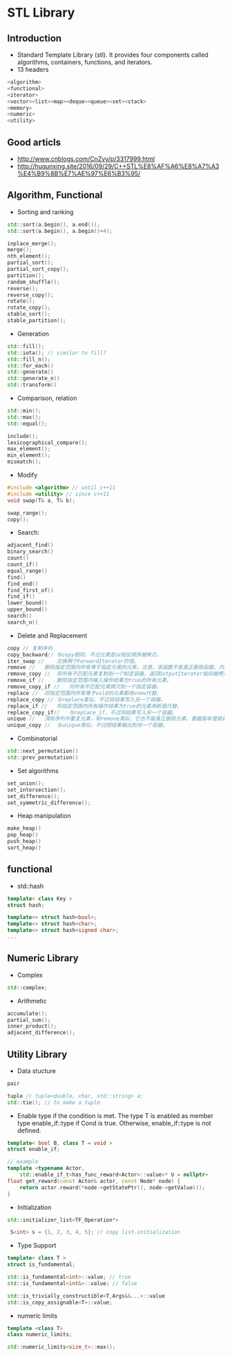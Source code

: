 # STL Library

## Introduction
- Standard Template Library (stl). It provides four components called algorithms, containers, functions, and iterators.
- 13 headers
```cpp
<algorithm>
<functional>
<iterator>
<vector><list><map><deque><queue><set><stack>
<memory>
<numeric>
<utility>
```

## Good articls
- http://www.cnblogs.com/CnZyy/p/3317999.html
- http://huqunxing.site/2016/09/29/C++STL%E8%AF%A6%E8%A7%A3%E4%B9%8B%E7%AE%97%E6%B3%95/

## Algorithm, Functional
- Sorting and ranking
```cpp
std::sort(a.begin(), a.end());
std::sort(a.begin(), a.begin()+4);

inplace_merge();
merge();
nth_element();
partial_sort();
partial_sort_copy();
partition();
random_shuffle();
reverse();
reverse_copy();
rotate();
rotate_copy();
stable_sort();
stable_partition();
```
- Generation
```cpp
std::fill();
std::iota(); // similar to fill?
std::fill_n();
std::for_each()
std::generate()
std::generate_n()
std::transform()
```
- Comparison, relation
```cpp
std::min();
std::max();
std::equal();

include();
lexicographical_compare();
max_element();
min_element();
mismatch();
```
- Modify
```cpp
#include <algorithm> // until c++11
#include <utility> // since c++11
void swap(T& a, T& b);

swap_range();
copy();
```
- Search:
```cpp
adjacent_find()
binary_search()
count()
count_if()
equal_range()
find()
find_end()
find_first_of()
find_if()
lower_bound()
upper_bound()
search()
search_n()
```
- Delete and Replacement
```cpp
copy //	复制序列
copy_backward//	与copy相同，不过元素是以相反顺序被拷贝。
iter_swap //	交换两个ForwardIterator的值。
remove //	删除指定范围内所有等于指定元素的元素。注意，该函数不是真正删除函数。内置函数不适合使用remove和remove_if函数。
remove_copy //	将所有不匹配元素复制到一个制定容器，返回OutputIterator指向被拷贝的末元素的下一个位置。
remove_if //	删除指定范围内输入操作结果为true的所有元素。
remove_copy_if //	将所有不匹配元素拷贝到一个指定容器。
replace //	将指定范围内所有等于vold的元素都用vnew代替。
replace_copy //	与replace类似，不过将结果写入另一个容器。
replace_if //	将指定范围内所有操作结果为true的元素用新值代替。
replace_copy_if//	与replace_if，不过将结果写入另一个容器。
unique //	清除序列中重复元素，和remove类似，它也不能真正删除元素。重载版本使用自定义比较操作。
unique_copy //	与unique类似，不过把结果输出到另一个容器。
```
- Combinatorial
```cpp
std::next_permutation()
std::prev_permutation()
```
- Set algorithms
```cpp
set_union();
set_intersection();
set_difference();
set_symmetric_difference();
```
- Heap manipulation
```cpp
make_heap()
pop_heap()
push_heap()
sort_heap()
```

## functional
- std::hash
```cpp
template< class Key >
struct hash;

template<> struct hash<bool>;
template<> struct hash<char>;
template<> struct hash<signed char>;
...
```

## Numeric Library
- Complex
```cpp
std::complex;
```
- Arithmetic
```cpp
accumulate();
partial_sum();
inner_product();
adjacent_difference();
```

## Utility Library
- Data stucture
```cpp
pair

tuple // tuple<double, char, std::string> a;
std::tie(); // to make a tuple
```
- Enable type if the condition is met. The type T is enabled as member type enable_if::type if Cond is true. Otherwise, enable_if::type is not defined.
```cpp
template< bool B, class T = void >
struct enable_if;

// example
template <typename Actor,
    std::enable_if_t<has_func_reward<Actor>::value>* U = nullptr>
float get_reward(const Actor& actor, const Node* node) {
    return actor.reward(*node->getStatePtr(), node->getValue());
}
```
- Initialization
```cpp
std::initializer_list<TF_Operation*>

 S<int> s = {1, 2, 3, 4, 5}; // copy list-initialization
```
- Type Support
```cpp
template< class T >
struct is_fundamental;

std::is_fundamental<int>::value; // true
std::is_fundamental<int&>::value; // false

std::is_trivially_constructible<T,Args&&...>::value
std::is_copy_assignable<T>::value;
```
- numeric limits
```cpp
template <class T>
class numeric_limits;

std::numeric_limits<size_t>::max();
```